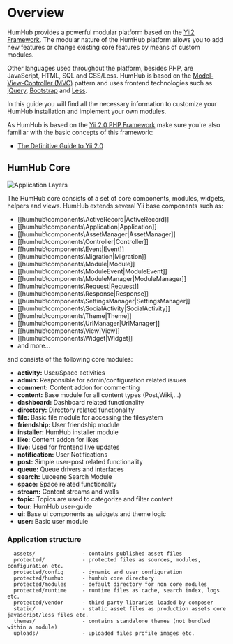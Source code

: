 Overview
========

HumHub provides a powerful modular platform based on the [Yii2 Framework](http://www.yiiframework.com).
The modular nature of the HumHub platform allows you to add new features or change existing core features by means of
custom modules.

Other languages used throughout the platform, besides PHP, are JavaScript, HTML, SQL and CSS/Less. 
HumHub is based on the [Model-View-Controller (MVC)](https://en.wikipedia.org/wiki/Model%E2%80%93view%E2%80%93controller) pattern and uses frontend technologies such as [jQuery](https://jquery.com/), [Bootstrap](http://getbootstrap.com/) and [Less](http://lesscss.org/).

In this guide you will find all the necessary information to customize your HumHub installation and implement your own modules.

As HumHub is based on the [Yii 2.0 PHP Framework](http://www.yiiframework.com/) make sure you're also familiar with the basic concepts of this framework:

- [The Definitive Guide to Yii 2.0](http://www.yiiframework.com/doc-2.0/guide-index.html) 

## HumHub Core

![Application Layers](images/appLayer.svg)

The HumHub core consists of a set of core components, modules, widgets, helpers and views.
HumHub extends several Yii base components such as:

 - [[humhub\components\ActiveRecord|ActiveRecord]]
 - [[humhub\components\Application|Application]]
 - [[humhub\components\AssetManager|AssetManager]]
 - [[humhub\components\Controller|Controller]]
 - [[humhub\components\Event|Event]]
 - [[humhub\components\Migration|Migration]]
 - [[humhub\components\Module|Module]]
 - [[humhub\components\ModuleEvent|ModuleEvent]]
 - [[humhub\components\ModuleManager|ModuleManager]]
 - [[humhub\components\Request|Request]]
 - [[humhub\components\Response|Response]]
 - [[humhub\components\SettingsManager|SettingsManager]]
 - [[humhub\components\SocialActivity|SocialActivity]]
 - [[humhub\components\Theme|Theme]]
 - [[humhub\components\UrlManager|UrlManager]]
 - [[humhub\components\View|View]]
 - [[humhub\components\Widget|Widget]]
 - and more...

and consists of the following core modules:

 - **activity:**  User/Space activities
 - **admin:**  Responsible for admin/configuration related issues
 - **comment:**  Content addon for commenting
 - **content:**  Base module for all content types (Post,Wiki,...) 
 - **dashboard:**  Dashboard related functionality
 - **directory:**  Directory related functionality
 - **file:**  Basic file module for accessing the filesystem
 - **friendship:**  User friendship module
 - **installer:**  HumHub installer module
 - **like:**  Content addon for likes
 - **live:**  Used for frontend live updates
 - **notification:**  User Notifications
 - **post:**  Simple user-post related functionality
 - **queue:** Queue drivers and interfaces
 - **search:**  Luceene Search Module
 - **space:**  Space related functionality
 - **stream:**  Content streams and walls
 - **topic:** Topics are used to categorize and filter content
 - **tour:**  HumHub user-guide
 - **ui:** Base ui components as widgets and theme logic
 - **user:**  Basic user module
 
### Application structure
 
```
  assets/               - contains published asset files
  protected/            - protected files as sources, modules, configuration etc.
  protected/config      - dynamic and user configuration
  protected/humhub      - humhub core directory
  protected/modules     - default directory for non core modules
  protected/runtime     - runtime files as cache, search index, logs etc.
  protected/vendor      - third party libraries loaded by composer
  static/               - static asset files as production assets core javascript/less files etc.
  themes/               - contains standalone themes (not bundled within a module)
  uploads/              - uploaded files profile images etc.
```
